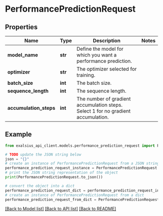 # PerformancePredictionRequest


## Properties

Name | Type | Description | Notes
------------ | ------------- | ------------- | -------------
**model_name** | **str** | Define the model for which you want a performance prediction. | 
**optimizer** | **str** | The optimizer selected for training. | 
**batch_size** | **int** | The batch size. | 
**sequence_length** | **int** | The sequence length. | 
**accumulation_steps** | **int** | The number of gradient accumulation steps. Select 1 for no gradient accumulation. | 

## Example

```python
from exalsius_api_client.models.performance_prediction_request import PerformancePredictionRequest

# TODO update the JSON string below
json = "{}"
# create an instance of PerformancePredictionRequest from a JSON string
performance_prediction_request_instance = PerformancePredictionRequest.from_json(json)
# print the JSON string representation of the object
print(PerformancePredictionRequest.to_json())

# convert the object into a dict
performance_prediction_request_dict = performance_prediction_request_instance.to_dict()
# create an instance of PerformancePredictionRequest from a dict
performance_prediction_request_from_dict = PerformancePredictionRequest.from_dict(performance_prediction_request_dict)
```
[[Back to Model list]](../README.md#documentation-for-models) [[Back to API list]](../README.md#documentation-for-api-endpoints) [[Back to README]](../README.md)


